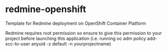 # redmine-openshift
Template for Redmine deployment on OpenShift Container Platform

Redmine requires root permission so ensure to give this permission to your project before launching this application (i.e. running oc adm policy add-scc-to-user anyuid -z default -n yourprojectname)
